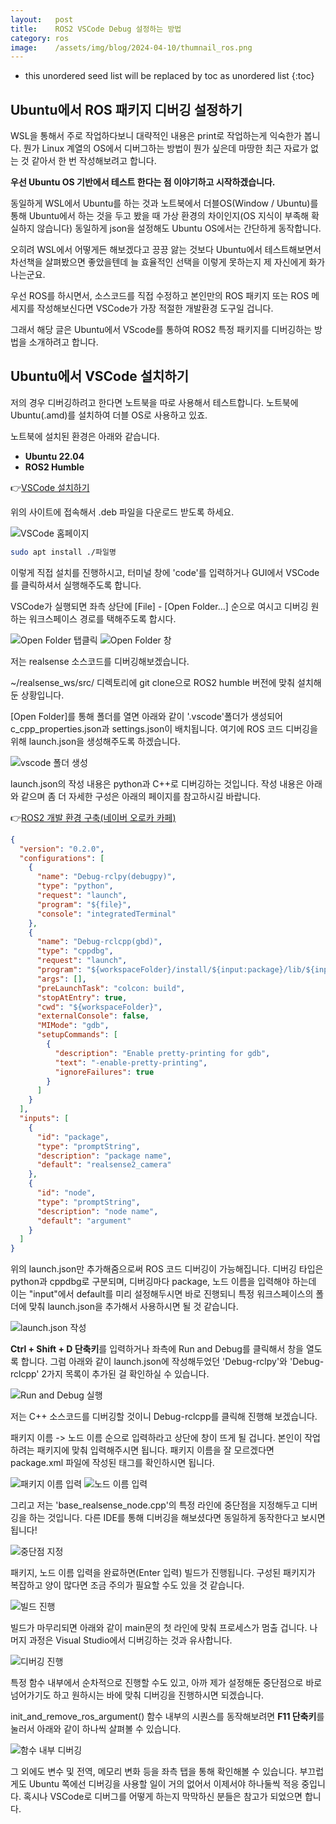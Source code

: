 ```yaml
---
layout:   post
title:    ROS2 VSCode Debug 설정하는 방법
category: ros
image:    /assets/img/blog/2024-04-10/thumnail_ros.png
---
```


* this unordered seed list will be replaced by toc as unordered list
{:toc}

## Ubuntu에서 ROS 패키지 디버깅 설정하기
WSL을 통해서 주로 작업하다보니 대략적인 내용은 print로 작업하는게 익숙한가 봅니다. 뭔가 Linux 계열의 OS에서 디버그하는 방법이 뭔가 싶은데 마땅한 최근 자료가 없는 것 같아서 한 번 작성해보려고 합니다.

**우선 Ubuntu OS 기반에서 테스트 한다는 점 이야기하고 시작하겠습니다.**

동일하게 WSL에서 Ubuntu를 하는 것과 노트북에서 더블OS(Window / Ubuntu)를 통해 Ubuntu에서 하는 것을 두고 봤을 때 가상 환경의 차이인지(OS 지식이 부족해 확실하지 않습니다) 동일하게 json을 설정해도 Ubuntu OS에서는 간단하게 동작합니다.

오히려 WSL에서 어떻게든 해보겠다고 끙끙 앓는 것보다 Ubuntu에서 테스트해보면서 차선책을 살펴봤으면 좋았을텐데 늘 효율적인 선택을 이렇게 못하는지 제 자신에게 화가 나는군요.

우선 ROS를 하시면서, 소스코드를 직접 수정하고 본인만의 ROS 패키지 또는 ROS 메세지를 작성해보신다면 VSCode가 가장 적절한 개발환경 도구일 겁니다.

그래서 해당 글은 Ubuntu에서 VScode를 통하여 ROS2 특정 패키지를 디버깅하는 방법을 소개하려고 합니다.

## Ubuntu에서 VSCode 설치하기
저의 경우 디버깅하려고 한다면 노트북을 따로 사용해서 테스트합니다. 노트북에 Ubuntu(.amd)를 설치하여 더블 OS로 사용하고 있죠.

노트북에 설치된 환경은 아래와 같습니다.

* **Ubuntu 22.04**
* **ROS2 Humble**

👉[VSCode 설치하기](https://code.visualstudio.com/download)

위의 사이트에 접속해서 .deb 파일을 다운로드 받도록 하세요.

![VSCode 홈페이지](https://github.com/BGAB0322/bgab.github.io/blob/main/assets/img/blog/2024-04-10/gdb_debug_1.png?raw=true)

~~~bash
sudo apt install ./파일명
~~~

이렇게 직접 설치를 진행하시고, 터미널 창에 'code'를 입력하거나 GUI에서 VSCode를 클릭하셔서 실행해주도록 합니다.

VSCode가 실행되면 좌측 상단에 [File] - [Open Folder...] 순으로 여시고 디버깅 원하는 워크스페이스 경로를 택해주도록 합시다.

![Open Folder 탭클릭](https://github.com/BGAB0322/bgab.github.io/blob/main/assets/img/blog/2024-04-10/gdb_debug_2.png?raw=true) 
![Open Folder 창](https://github.com/BGAB0322/bgab.github.io/blob/main/assets/img/blog/2024-04-10/gdb_debug_3.png?raw=true)

저는 realsense 소스코드를 디버깅해보겠습니다.

~/realsense_ws/src/ 디렉토리에 git clone으로 ROS2 humble 버전에 맞춰 설치해둔 상황입니다.

[Open Folder]를 통해 폴더를 열면 아래와 같이 '.vscode'폴더가 생성되어 c_cpp_properties.json과 settings.json이 배치됩니다. 여기에 ROS 코드 디버깅을 위해 launch.json을 생성해주도록 하겠습니다.

![vscode 폴더 생성](https://github.com/BGAB0322/bgab.github.io/blob/main/assets/img/blog/2024-04-10/gdb_debug_4.png?raw=true)

launch.json의 작성 내용은 python과 C++로 디버깅하는 것입니다. 작성 내용은 아래와 같으며 좀 더 자세한 구성은 아래의 페이지를 참고하시길 바랍니다.

👉[ROS2 개발 환경 구축(네이버 오로카 카페)](https://cafe.naver.com/openrt?iframe_url_utf8=%2FArticleRead.nhn%253Fclubid%3D25572101%2526articleid%3D25288%2526commentFocus%3Dtrue)

~~~json
{
  "version": "0.2.0",
  "configurations": [
    {
      "name": "Debug-rclpy(debugpy)",
      "type": "python",
      "request": "launch",
      "program": "${file}",
      "console": "integratedTerminal"
    },
    {
      "name": "Debug-rclcpp(gbd)",
      "type": "cppdbg",
      "request": "launch",
      "program": "${workspaceFolder}/install/${input:package}/lib/${input:package}/${input:node}",
      "args": [],
      "preLaunchTask": "colcon: build",
      "stopAtEntry": true,
      "cwd": "${workspaceFolder}",
      "externalConsole": false,
      "MIMode": "gdb",
      "setupCommands": [
        {
          "description": "Enable pretty-printing for gdb",
          "text": "-enable-pretty-printing",
          "ignoreFailures": true
        }
      ]
    }
  ],
  "inputs": [
    {
      "id": "package",
      "type": "promptString",
      "description": "package name",
      "default": "realsense2_camera"
    },
    {
      "id": "node",
      "type": "promptString",
      "description": "node name",
      "default": "argument"
    }
  ]
}
~~~

위의 launch.json만 추가해줌으로써 ROS 코드 디버깅이 가능해집니다. 디버깅 타입은 python과 cppdbg로 구분되며, 디버깅마다 package, 노드 이름을 입력해야 하는데 이는 "input"에서 default를 미리 설정해두시면 바로 진행되니 특정 워크스페이스의 폴더에 맞춰 launch.json을 추가해서 사용하시면 될 것 같습니다.

![launch.json 작성](https://github.com/BGAB0322/bgab.github.io/blob/main/assets/img/blog/2024-04-10/gdb_debug_5.png?raw=true)

**Ctrl + Shift + D 단축키**를 입력하거나 좌측에 Run and Debug를 클릭해서 창을 열도록 합니다. 그럼 아래와 같이 launch.json에 작성해두었던 'Debug-rclpy'와 'Debug-rclcpp' 2가지 목록이 추가된 걸 확인하실 수 있습니다.

![Run and Debug 실행](https://github.com/BGAB0322/bgab.github.io/blob/main/assets/img/blog/2024-04-10/gdb_debug_6.png?raw=true)

저는 C++ 소스코드를 디버깅할 것이니 Debug-rclcpp를 클릭해 진행해 보겠습니다.

패키지 이름 -> 노드 이름 순으로 입력하라고 상단에 창이 뜨게 될 겁니다. 본인이 작업하려는 패키지에 맞춰 입력해주시면 됩니다. 패키지 이름을 잘 모르겠다면 package.xml 파일에 작성된 <name> 태그를 확인하시면 됩니다.

![패키지 이름 입력](https://github.com/BGAB0322/bgab.github.io/blob/main/assets/img/blog/2024-04-10/gdb_debug_7.png?raw=true)
![노드 이름 입력](https://github.com/BGAB0322/bgab.github.io/blob/main/assets/img/blog/2024-04-10/gdb_debug_8.png?raw=true)

그리고 저는 'base_realsense_node.cpp'의 특정 라인에 중단점을 지정해두고 디버깅을 하는 것입니다. 다른 IDE를 통해 디버깅을 해보셨다면 동일하게 동작한다고 보시면 됩니다!

![중단점 지정](https://github.com/BGAB0322/bgab.github.io/blob/main/assets/img/blog/2024-04-10/gdb_debug_9.png?raw=true)

패키지, 노드 이름 입력을 완료하면(Enter 입력) 빌드가 진행됩니다. 구성된 패키지가 복잡하고 양이 많다면 조금 주의가 필요할 수도 있을 것 같습니다.

![빌드 진행](https://github.com/BGAB0322/bgab.github.io/blob/main/assets/img/blog/2024-04-10/gdb_debug_10.png?raw=true)

빌드가 마무리되면 아래와 같이 main문의 첫 라인에 맞춰 프로세스가 멈출 겁니다. 나머지 과정은 Visual Studio에서 디버깅하는 것과 유사합니다.

![디버깅 진행](https://github.com/BGAB0322/bgab.github.io/blob/main/assets/img/blog/2024-04-10/gdb_debug_11.png?raw=true)

특정 함수 내부에서 순차적으로 진행할 수도 있고, 아까 제가 설정해둔 중단점으로 바로 넘어가기도 하고 원하시는 바에 맞춰 디버깅을 진행하시면 되겠습니다.

init_and_remove_ros_argument() 함수 내부의 시퀀스를 동작해보려면 **F11 단축키**를 눌러서 아래와 같이 하나씩 살펴볼 수 있습니다.

![함수 내부 디버깅](https://github.com/BGAB0322/bgab.github.io/blob/main/assets/img/blog/2024-04-10/gdb_debug_12.png?raw=true)

그 외에도 변수 및 전역, 메모리 변화 등을 좌측 탭을 통해 확인해볼 수 있습니다. 부끄럽게도 Ubuntu 쪽에선 디버깅을 사용할 일이 거의 없어서 이제서야 하나둘씩 적응 중입니다. 혹시나 VSCode로 디버그를 어떻게 하는지 막막하신 분들은 참고가 되었으면 합니다.